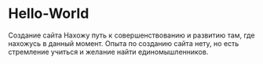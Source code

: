# Hello-World
Создание сайта
Нахожу путь к совершенствованию и развитию там, где нахожусь в данный момент.
Опыта по созданию сайта нету, но есть стремление учиться и желание найти единомышленников.
